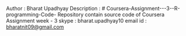 Author : Bharat Upadhyay
Description : # Coursera-Assignment---3--R-programming-Code-
Repository contain source code of  Coursera Assignment  week - 3
skype : bharat.upadhyay10
email id : bharatnit09@gmail.com
